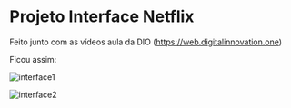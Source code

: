 # Projeto Interface Netflix

Feito junto com as vídeos aula da DIO (https://web.digitalinnovation.one)

Ficou assim:

![interface1](https://user-images.githubusercontent.com/61603785/110808345-a7e2da00-8262-11eb-9c6b-8c949f1af316.jpg)


![interface2](https://user-images.githubusercontent.com/61603785/110808407-b7fab980-8262-11eb-8478-f9488b2c6236.jpg)
